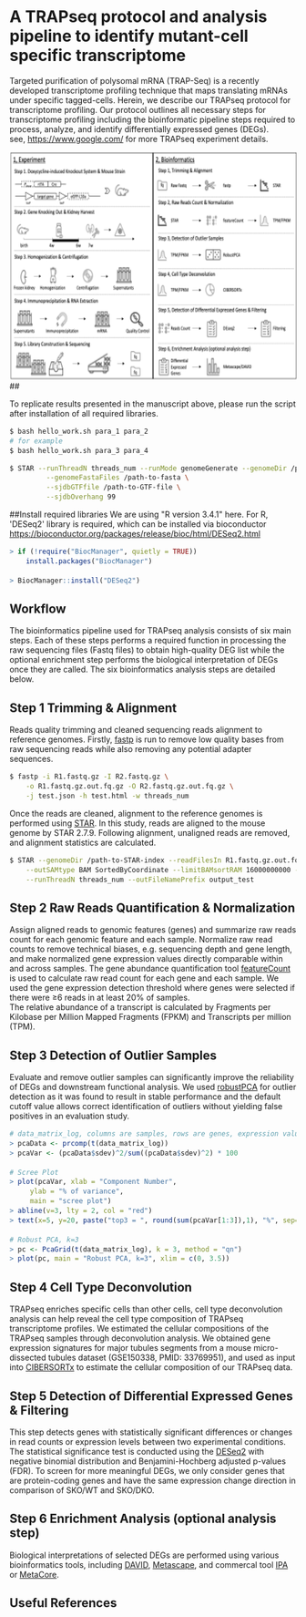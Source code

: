 # A TRAPseq protocol and analysis pipeline to identify mutant-cell specific transcriptome
Targeted purification of polysomal mRNA (TRAP-Seq) is a recently developed transcriptome profiling technique that maps translating mRNAs under specific tagged-cells. Herein, we describe our TRAPseq protocol for transcriptome profiling. Our protocol outlines all necessary steps for transcriptome profiling including the bioinformatic pipeline steps required to process, analyze, and identify differentially expressed genes (DEGs). <BR>
see, https://www.google.com/ for more TRAPseq experiment details.

<img src="https://github.com/macroant/TRAPseq/blob/main/doc/overview.png" height="400" width="700">
## 

To replicate results presented in the manuscript above, please run the script after installation of all required libraries.


```bash
$ bash hello_work.sh para_1 para_2
# for example
$ bash hello_work.sh para_3 para_4
```

```bash
$ STAR --runThreadN threads_num --runMode genomeGenerate --genomeDir /path-to-index \
		 --genomeFastaFiles /path-to-fasta \
		 --sjdbGTFfile /path-to-GTF-file \
		 --sjdbOverhang 99
```

##Install required libraries
We are using "R version 3.4.1" here.
For R, 'DESeq2' library is required, which can be installed via bioconductor https://bioconductor.org/packages/release/bioc/html/DESeq2.html
```R
> if (!require("BiocManager", quietly = TRUE))
    install.packages("BiocManager")

> BiocManager::install("DESeq2")
```

## Workflow
The bioinformatics pipeline used for TRAPseq analysis consists of six main steps. Each of these steps performs a required function in processing the raw sequencing files (Fastq files) to obtain high-quality DEG list while the optional enrichment step performs the biological interpretation of DEGs once they are called. The six bioinformatics analysis steps are detailed below.<BR>
    
## <a name="workflow"></a> Step 1 Trimming & Alignment
Reads quality trimming and cleaned sequencing reads alignment to reference genomes. 
Firstly, [fastp](https://github.com/OpenGene/fastp) is run to remove low quality bases from raw sequencing reads while also removing any potential adapter sequences. <BR>
```bash
$ fastp -i R1.fastq.gz -I R2.fastq.gz \
    -o R1.fastq.gz.out.fq.gz -O R2.fastq.gz.out.fq.gz \
    -j test.json -h test.html -w threads_num
```
Once the reads are cleaned, alignment to the reference genomes is performed using [STAR](https://github.com/alexdobin/STAR). In this study, reads are aligned to the mouse genome by STAR 2.7.9. Following alignment, unaligned reads are removed, and alignment statistics are calculated.<BR>
```bash
$ STAR --genomeDir /path-to-STAR-index --readFilesIn R1.fastq.gz.out.fq.gz R2.fastq.gz.out.fq.gz \
    --outSAMtype BAM SortedByCoordinate --limitBAMsortRAM 16000000000 --outSAMunmapped Within \
    --runThreadN threads_num --outFileNamePrefix output_test
```

## <a name="workflow"></a> Step 2 Raw Reads Quantification & Normalization
Assign aligned reads to genomic features (genes) and summarize raw reads count for each genomic feature and each sample. Normalize raw read counts to remove technical biases, e.g. sequencing depth and gene length, and make normalized gene expression values directly comparable within and across samples.
The gene abundance quantification tool [featureCount](https://subread.sourceforge.net/featureCounts.html) is used to calculate raw read count for each gene and each sample. We used the gene expression detection threshold where genes were selected if there were ≥6 reads in at least 20% of samples. <BR>
The relative abundance of a transcript is calculated by Fragments per Kilobase per Million Mapped Fragments (FPKM) and Transcripts per million (TPM).<BR>

## <a name="workflow"></a> Step 3 Detection of Outlier Samples
Evaluate and remove outlier samples can significantly improve the reliability of DEGs and downstream functional analysis. We used [robustPCA](https://cran.r-project.org/web/packages/rrcov/index.html) for outlier detection as it was found to result in stable performance and  the default cutoff value allows correct identification of outliers without yielding false positives in an evaluation study.<BR>

```r
# data_matrix_log, columns are samples, rows are genes, expression values are log2 transformed TPM values
> pcaData <- prcomp(t(data_matrix_log))
> pcaVar <- (pcaData$sdev)^2/sum((pcaData$sdev)^2) * 100

# Scree Plot
> plot(pcaVar, xlab = "Component Number", 
     ylab = "% of variance", 
     main = "scree plot")
> abline(v=3, lty = 2, col = "red")
> text(x=5, y=20, paste("top3 = ", round(sum(pcaVar[1:3]),1), "%", sep=""), col = "red")

# Robust PCA, k=3
> pc <- PcaGrid(t(data_matrix_log), k = 3, method = "qn")
> plot(pc, main = "Robust PCA, k=3", xlim = c(0, 3.5))
```
	
## <a name="workflow"></a> Step 4 Cell Type Deconvolution
TRAPseq enriches specific cells than other cells, cell type deconvolution analysis can help reveal the cell type composition of TRAPseq transcriptome profiles. We estimated the cellular compositions of the TRAPseq samples through deconvolution analysis. We obtained gene expression signatures for major tubules segments from a mouse micro-dissected tubules dataset (GSE150338, PMID: 33769951), and used as input into [CIBERSORTx](https://cibersortx.stanford.edu) to estimate the cellular composition of our TRAPseq data. <BR>

## <a name="workflow"></a> Step 5 Detection of Differential Expressed Genes & Filtering
This step detects genes with statistically significant differences or changes in read counts or expression levels between two experimental conditions. The statistical significance test is conducted using the [DESeq2](https://bioconductor.org/packages/release/bioc/html/DESeq2.html) with negative binomial distribution and Benjamini-Hochberg adjusted p-values (FDR). To screen for more meaningful DEGs, we only consider genes that are protein-coding genes and have the same expression change direction in comparison of SKO/WT and SKO/DKO. <BR>

## <a name="workflow"></a> Step 6 Enrichment Analysis (optional analysis step)
Biological interpretations of selected DEGs are performed using various bioinformatics tools, including [DAVID](https://david.ncifcrf.gov), [Metascape](https://metascape.org/gp/index.html#/main/step1), and commercal tool [IPA](https://digitalinsights.qiagen.com/products-overview/discovery-insights-portfolio/analysis-and-visualization/qiagen-ipa/) or [MetaCore](https://clarivate.com/products/biopharma/discovery-clinical-regulatory/early-research-intelligence-solutions/).

## Useful References
